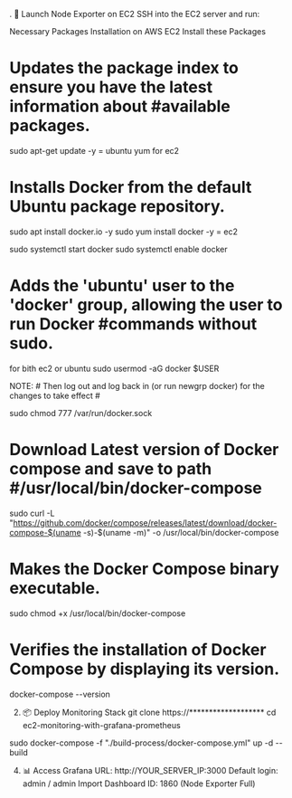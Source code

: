 . 🚀 Launch Node Exporter on EC2
SSH into the EC2 server and run:

Necessary Packages Installation on AWS EC2
Install these Packages


# Updates the package index to ensure you have the latest information about #available packages.
sudo apt-get update -y = ubuntu
    yum for ec2
    

# Installs Docker from the default Ubuntu package repository.
sudo apt install docker.io -y
sudo yum install docker -y = ec2


sudo systemctl start docker
sudo systemctl enable docker


# Adds the 'ubuntu' user to the 'docker' group, allowing the user to run Docker #commands without sudo.
for bith ec2 or ubuntu
sudo usermod -aG docker $USER

NOTE: # Then log out and log back in (or run newgrp docker) for the changes to take effect #

sudo chmod 777 /var/run/docker.sock


# Download Latest version of Docker compose and save to path #/usr/local/bin/docker-compose

sudo curl -L "https://github.com/docker/compose/releases/latest/download/docker-compose-$(uname -s)-$(uname -m)" -o /usr/local/bin/docker-compose

# Makes the Docker Compose binary executable.
sudo chmod +x /usr/local/bin/docker-compose

# Verifies the installation of Docker Compose by displaying its version.
docker-compose --version 

2. 📦 Deploy Monitoring Stack
git clone https://*******************
cd ec2-monitoring-with-grafana-prometheus

sudo docker-compose -f "./build-process/docker-compose.yml" up -d --build

4. 📊 Access Grafana
URL: http://YOUR_SERVER_IP:3000
Default login: admin / admin
Import Dashboard ID: 1860 (Node Exporter Full)

